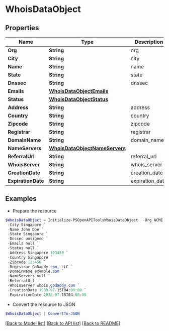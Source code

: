 # WhoisDataObject
## Properties

Name | Type | Description | Notes
------------ | ------------- | ------------- | -------------
**Org** | **String** | org | [optional] 
**City** | **String** | city | [optional] 
**Name** | **String** | name | [optional] 
**State** | **String** | state | [optional] 
**Dnssec** | **String** | dnssec | [optional] 
**Emails** | [**WhoisDataObjectEmails**](WhoisDataObjectEmails.md) |  | [optional] 
**Status** | [**WhoisDataObjectStatus**](WhoisDataObjectStatus.md) |  | [optional] 
**Address** | **String** | address | [optional] 
**Country** | **String** | country | [optional] 
**Zipcode** | **String** | zipcode | [optional] 
**Registrar** | **String** | registrar | [optional] 
**DomainName** | **String** | domain_name | [optional] 
**NameServers** | [**WhoisDataObjectNameServers**](WhoisDataObjectNameServers.md) |  | [optional] 
**ReferralUrl** | **String** | referral_url | [optional] 
**WhoisServer** | **String** | whois_server | [optional] 
**CreationDate** | **String** | creation_date | [optional] 
**ExpirationDate** | **String** | expiration_date | [optional] 

## Examples

- Prepare the resource
```powershell
$WhoisDataObject = Initialize-PSOpenAPIToolsWhoisDataObject  -Org ACME Corp `
 -City Singapore `
 -Name John Doe `
 -State Singapore `
 -Dnssec unsigned `
 -Emails null `
 -Status null `
 -Address Singapore 123456 `
 -Country Singapore `
 -Zipcode 123456 `
 -Registrar GoDaddy.com, LLC `
 -DomainName example.com `
 -NameServers null `
 -ReferralUrl  `
 -WhoisServer whois.godaddy.com `
 -CreationDate 1989-07-15T04:00:00 `
 -ExpirationDate 2030-07-15T04:00:00
```

- Convert the resource to JSON
```powershell
$WhoisDataObject | ConvertTo-JSON
```

[[Back to Model list]](../README.md#documentation-for-models) [[Back to API list]](../README.md#documentation-for-api-endpoints) [[Back to README]](../README.md)


